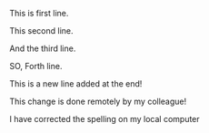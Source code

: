 This is first line.

This second line.

And the third line.

SO, Forth line.

This is a new line added at the end!


This change is done remotely by my colleague!


I have corrected the spelling on my local computer
